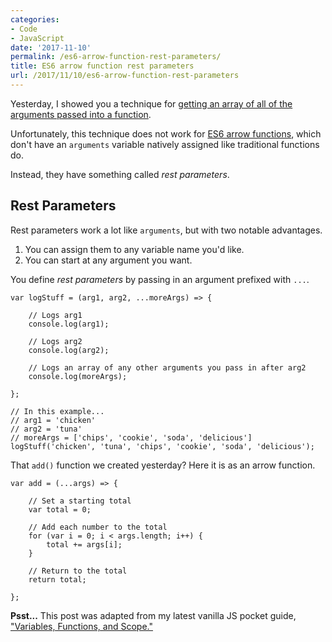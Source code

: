 ```yaml
---
categories:
- Code
- JavaScript
date: '2017-11-10'
permalink: /es6-arrow-function-rest-parameters/
title: ES6 arrow function rest parameters
url: /2017/11/10/es6-arrow-function-rest-parameters
---
```


Yesterday, I showed you a technique for [getting an array of all of the arguments passed into a function](https://gomakethings.com/getting-an-array-of-all-arguments-passed-into-a-function-with-vanilla-javascript/).

Unfortunately, this technique does not work for [ES6 arrow functions](https://gomakethings.com/an-introduction-to-es6-arrow-functions/), which don't have an `arguments` variable natively assigned like traditional functions do.

Instead, they have something called *rest parameters*.

## Rest Parameters

Rest parameters work a lot like `arguments`, but with two notable advantages.

1. You can assign them to any variable name you'd like.
2. You can start at any argument you want.

You define *rest parameters* by passing in an argument prefixed with `...`.

```lang-javascript
var logStuff = (arg1, arg2, ...moreArgs) => {

	// Logs arg1
	console.log(arg1);

	// Logs arg2
	console.log(arg2);

	// Logs an array of any other arguments you pass in after arg2
	console.log(moreArgs);

};

// In this example...
// arg1 = 'chicken'
// arg2 = 'tuna'
// moreArgs = ['chips', 'cookie', 'soda', 'delicious']
logStuff('chicken', 'tuna', 'chips', 'cookie', 'soda', 'delicious');
```

That `add()` function we created yesterday? Here it is as an arrow function.

```lang-javascript
var add = (...args) => {

	// Set a starting total
	var total = 0;

	// Add each number to the total
	for (var i = 0; i < args.length; i++) {
		total += args[i];
	}

	// Return to the total
	return total;

};
```

**Psst...** This post was adapted from my latest vanilla JS pocket guide, ["Variables, Functions, and Scope."](https://gomakethings.com/guides/variables-functions-and-scope/)